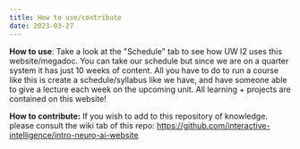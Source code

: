 ```yaml
---
title: How to use/contribute
date: 2023-03-27
---
```


**How to use**: Take a look at the "Schedule" tab to see how UW I2 uses this website/megadoc. You can take our schedule but since we are on a quarter system it has just 10 weeks of content. All you have to do to run a course like this is create a schedule/syllabus like we have, and have someone able to give a lecture each week on the upcoming unit. All learning + projects are contained on this website!

**How to contribute:** If you wish to add to this repository of knowledge. please consult the wiki tab of this repo: https://github.com/interactive-intelligence/intro-neuro-ai-website